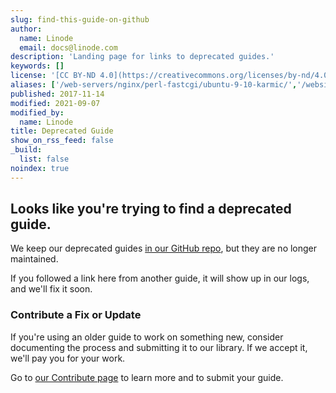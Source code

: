 ```yaml
---
slug: find-this-guide-on-github
author:
  name: Linode
  email: docs@linode.com
description: 'Landing page for links to deprecated guides.'
keywords: []
license: '[CC BY-ND 4.0](https://creativecommons.org/licenses/by-nd/4.0)'
aliases: ['/web-servers/nginx/perl-fastcgi/ubuntu-9-10-karmic/','/websites/apache/apache-2-web-server-on-ubuntu-9-04-jaunty/','/databases/postgresql/fedora-14/','/web-servers/apache/apache-2-web-server-on-ubuntu-9-04-jaunty/','/websites/nginx/nginx-and-phpfastcgi-on-ubuntu-9-10-karmic/','/email/postfix/postfix-dovecot-and-system-user-accounts-on-debian-6-squeeze/','/web-servers/nginx/php-fastcgi/ubuntu-9-10-karmic/','/websites/puppet/manage-and-automate-systems-configuration-with-puppet/','/web-servers/nginx/installation/ubuntu-9-10-karmic/','/server-monitoring/munin/ubuntu-12-04-precise-pangolin/','/email/postfix/postfix-dovecot-and-system-user-accounts-on-ubuntu-10-10-maverick/','/email/postfix/postfix-dovecot-and-system-user-accounts-on-ubuntu-10-04-lucid/','/email/postfix/dovecot-system-users-ubuntu-10-04-lucid/','/email/postfix/dovecot-system-users-debian-6-squeeze/','/databases/mysql/standalone-mysql-server/','/uptime/monitoring/monitoring-server-with-munin-on-ubuntu-12-04-precise-pangolin/','/application-stacks/puppet/automation/','/websites/nginx/nginx-and-perlfastcgi-on-ubuntu-9-10-karmic/','/web-servers/nginx/nginx-and-phpfastcgi-on-ubuntu-9-10-karmic/','/email/postfix/dovecot-system-users-ubuntu-10-10-maverick/','/uptime/monitoring/deploy-munin-to-monitor-servers-on-ubuntu-12-04/','/web-servers/apache/installation/ubuntu-9-04-jaunty/']
published: 2017-11-14
modified: 2021-09-07
modified_by:
  name: Linode
title: Deprecated Guide
show_on_rss_feed: false
_build:
  list: false
noindex: true
---
```


## Looks like you're trying to find a deprecated guide.

We keep our deprecated guides [in our GitHub repo](https://github.com/linode/docs/tree/master/docs), but they are no longer maintained.

If you followed a link here from another guide, it will show up in our logs, and we'll fix it soon.

### Contribute a Fix or Update

If you're using an older guide to work on something new, consider documenting the process and submitting it to our library. If we accept it, we'll pay you for your work.

Go to [our Contribute page](/docs/contribute/) to learn more and to submit your guide.
